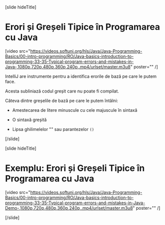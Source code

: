 [slide hideTitle]
# Erori și Greșeli Tipice în Programarea cu Java

[video src="https://videos.softuni.org/hls/Java/Java-Programming-Basics/00-intro-programming/RO/Java-basics-introduction-to-programming-33-35-Typical-program-errors-and-mistakes-in-Java-,1080p,720p,480p,360p,240p,.mp4/urlset/master.m3u8" poster="" /]

IntelliJ are instrumente pentru a identifica erorile de bază pe care le putem face.

Acesta subliniază codul greșit care nu poate fi compilat.

Câteva dintre greșelile de bază pe care le putem întâlni:

- Amestecarea de litere minuscule cu cele majuscule în sintaxă

- O sintaxă greșită

- Lipsa ghilimelelor "" sau parantezelor `()`


[/slide]

[slide hideTitle]
# Exemplu: Erori și Greșeli Tipice în Programarea cu Java

[video src="https://videos.softuni.org/hls/Java/Java-Programming-Basics/00-intro-programming/RO/Java-basics-introduction-to-programming-33-35-Typical-program-errors-and-mistakes-in-Java-Demo-,1080p,720p,480p,360p,240p,.mp4/urlset/master.m3u8" poster="" /]

[/slide]

